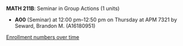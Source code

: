 **MATH 211B**: Seminar in Group Actions (1 units)

- **A00** (Seminar) at 12:00 pm–12:50 pm on Thursday at APM 7321 by Seward, Brandon M. (A16180951)

[Enrollment numbers over time](./MATH211B.tsv)
